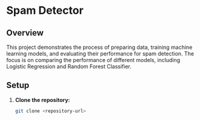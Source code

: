 # Spam Detector

## Overview

This project demonstrates the process of preparing data, training machine learning models, and evaluating their performance for spam detection. The focus is on comparing the performance of different models, including Logistic Regression and Random Forest Classifier.

## Setup

1. **Clone the repository:**
   ```bash
   git clone <repository-url>
   
